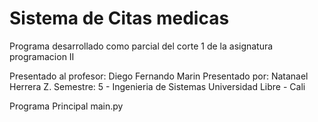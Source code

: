 # Sistema de Citas medicas
Programa desarrollado como parcial del corte 1 de la asignatura programacion II

Presentado al profesor: Diego Fernando Marin
Presentado por: Natanael Herrera Z.
Semestre: 5 - Ingenieria de Sistemas
Universidad Libre - Cali

Programa Principal main.py


